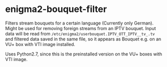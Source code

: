 # enigma2-bouquet-filter

Filters stream bouquets for a certain language (Currently only German). Might be used for removing foreign streams from an IPTV bouquet.
Input data will be read from `/etc/enigma2/userbouquet.IPTV_OTT_IPTV__tv_.tv` and filtered data saved in the same file, so it appears as Bouquet e.g. on an VU+ box with VTI image installed.

Uses Python2.7, since this is the preinstalled version on the VU+ boxes with VTI image.
